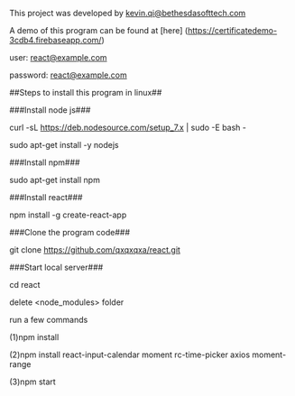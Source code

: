 This project was developed by kevin.qi@bethesdasofttech.com

A demo of this program can be found at [here] (https://certificatedemo-3cdb4.firebaseapp.com/)

user: react@example.com

password: react@example.com

##Steps to install this program in linux##

###Install node js###

curl -sL https://deb.nodesource.com/setup_7.x | sudo -E bash -

sudo apt-get install -y nodejs

###Install npm###

sudo apt-get install npm

###Install react###

npm install -g create-react-app

###Clone the program code###

git clone https://github.com/qxqxqxa/react.git

###Start local server###

cd react

delete <node_modules> folder

run a few commands

(1)npm install

(2)npm install react-input-calendar moment rc-time-picker axios moment-range

(3)npm start
